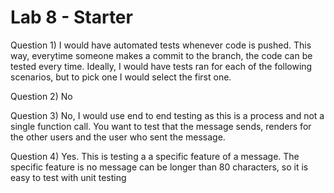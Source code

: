 # Lab 8 - Starter
Question 1) I would have automated tests whenever code is pushed. This way, everytime someone makes a commit to the branch,
the code can be tested every time. Ideally, I would have tests ran for each of the following scenarios, but to pick one I would 
select the first one. 

Question 2) No

Question 3) No, I would use end to end testing as this is a process and not a single function call. You want to test that the message sends, renders for the other users and the user
who sent the message.

Question 4) Yes. This is testing a a specific feature of a message. The specific feature is no message can be longer than 80 characters, so it is easy to test with unit testing